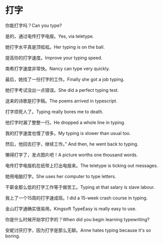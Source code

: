 # 打字

<p><span class="chinese">你能打字吗？</span><span class="english">Can you type?</span></p>

<p><span class="chinese">是的，通过电传打字电报。</span><span class="english">Yes, via teletype.</span></p>

<p><span class="chinese">她打字水平真是顶呱呱。</span><span class="english">Her typing is on the ball.</span></p>

<p><span class="chinese">提高你的打字速度。</span><span class="english">Improve your typing speed.</span></p>

<p><span class="chinese">南希打字速度非常快。</span><span class="english">Nancy can type very quickly.</span></p>

<p><span class="chinese">最后，她找了一份打字的工作。</span><span class="english">Finally she got a job typing.</span></p>

<p><span class="chinese">她打字考试没出一点错误。</span><span class="english">She did a perfect typing test.</span></p>

<p><span class="chinese">送来的诗歌是打字稿。</span><span class="english">The poems arrived in typescript.</span></p>

<p><span class="chinese">打字烦死人了。</span><span class="english">Typing really bores me to death.</span></p>

<p><span class="chinese">他打字时漏了整整一行。</span><span class="english">He dropped a whole line in typing.</span></p>

<p><span class="chinese">我的打字速度也慢了很多。</span><span class="english">My typing is slower than usual too.</span></p>

<p><span class="chinese">然后，他回去打字，继续工作。</span><span class="english">” And then, he went back to typing.</span></p>

<p><span class="chinese">懒得打字了，发点图片吧！</span><span class="english">A picture worths one thousand words.</span></p>

<p><span class="chinese">电传打字电报机在纸带上打出电报来。</span><span class="english">The teletype is ticking out messages.</span></p>

<p><span class="chinese">她用电脑打字。</span><span class="english">She uses her computer to type letters.</span></p>

<p><span class="chinese">干薪金那么低的打字工作等于做苦工。</span><span class="english">Typing at that salary is slave labour.</span></p>

<p><span class="chinese">我上了一个15周的打字速成班。</span><span class="english">I did a 15-week crash course in typing.</span></p>

<p><span class="chinese">金山打字通确实很易用。</span><span class="english">Kingsoft TypeEasy is really easy to use.</span></p>

<p><span class="chinese">你是什么时候开始学打字的？</span><span class="english">When did you begin learning typewriting?</span></p>

<p><span class="chinese">安妮讨厌打字，因为打字是那么无聊。</span><span class="english">Anne hates typing because it's so boring.</span></p>

